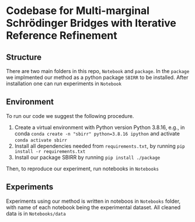 # Codebase for Multi-marginal Schrödinger Bridges with Iterative Reference Refinement

## Structure
There are two main folders in this repo, `Notebook` and `package`. In the `package` we implmented our method as a python package `SBIRR` to be installed. After installation one can run experiments in `Notebook`

## Environment
To run our code we suggest the following procedure. 

1) Create a virtual environment with Python version Python 3.8.16, e.g., in conda `conda create -n "sbirr" python=3.8.16 ipython` and activate `conda activate sbirr` 
2) Install all dependencies needed from `requirements.txt`, by running `pip install -r requirements.txt`
3) Install our package SBIRR by running `pip install ./package` 

Then, to reproduce our experiment, run notebooks in `Notebooks`

## Experiments
Experiments using our method is written in noteboos in `Notebooks` folder, with name of each notebook being the experimental dataset. All cleaned data is in `Notebooks/data`
